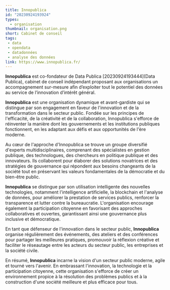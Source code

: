 ```yaml
---
title: Innopublica
id: "20230924193924"
types:
  - organisation
thumbnail: organisation.png
short: Cabinet de conseil
tags:
 - data
 - opendata
 - datadonnées
 - analyse des données
link: https://www.innopublica.fr/
---
```


**Innopublica** est co-fondateur de Data Publica [20230924193444](Data Publica), cabinet de conseil indépendant proposant aux organisations un accompagnement sur-mesure afin d’exploiter tout le potentiel des données au service de l’innovation d’intérêt général.

**Innopublica** est une organisation dynamique et avant-gardiste qui se distingue par son engagement en faveur de l'innovation et de la transformation dans le secteur public. Fondée sur les principes de l'efficacité, de la créativité et de la collaboration, Innopublica s'efforce de réinventer la manière dont les gouvernements et les institutions publiques fonctionnent, en les adaptant aux défis et aux opportunités de l'ère moderne.

Au cœur de l'approche d'Innopublica se trouve un groupe diversifié d'experts multidisciplinaires, comprenant des spécialistes en gestion publique, des technologues, des chercheurs en politique publique et des innovateurs. Ils collaborent pour élaborer des solutions novatrices et des stratégies de gouvernance qui répondent aux besoins changeants de la société tout en préservant les valeurs fondamentales de la démocratie et du bien-être public.

**Innopublica** se distingue par son utilisation intelligente des nouvelles technologies, notamment l'intelligence artificielle, la blockchain et l'analyse de données, pour améliorer la prestation de services publics, renforcer la transparence et lutter contre la bureaucratie. L'organisation encourage également la participation citoyenne en favorisant des approches collaboratives et ouvertes, garantissant ainsi une gouvernance plus inclusive et démocratique.

En tant que défenseur de l'innovation dans le secteur public, **Innopublica** organise régulièrement des événements, des ateliers et des conférences pour partager les meilleures pratiques, promouvoir la réflexion créative et faciliter le réseautage entre les acteurs du secteur public, les entreprises et la société civile.

En résumé, **Innopublica** incarne la vision d'un secteur public moderne, agile et tourné vers l'avenir. En embrassant l'innovation, la technologie et la participation citoyenne, cette organisation s'efforce de créer un environnement propice à la résolution des problèmes publics et à la construction d'une société meilleure et plus efficace pour tous.